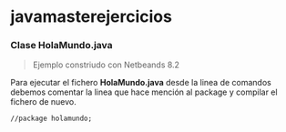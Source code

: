 # javamasterejercicios

### Clase HolaMundo.java

> Ejemplo constriudo con Netbeands 8.2

Para ejecutar el fichero **HolaMundo.java** desde la linea de comandos debemos comentar la linea que hace mención al package y compilar el fichero de nuevo.

~~~
//package holamundo;
~~~
